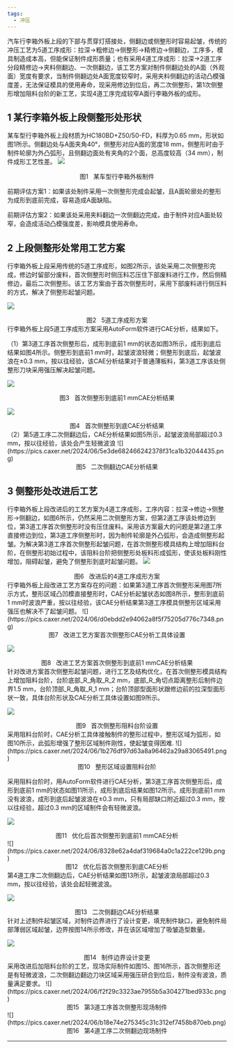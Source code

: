 ```yaml
---
tags:
  - 冲压
---
```

汽车行李箱外板上段的下部与贯穿灯搭接处，侧翻边或侧整形时容易起皱，传统的冲压工艺为5道工序成形：拉深→粗修边→侧整形→精修边→侧翻边，工序多，模具制造成本高，但能保证制件成形质量；也有采用4道工序成形：拉深→2道工序分段精修边→夹料侧翻边、一次侧翻边，该工艺方案对制件侧翻边处的A面（外观面）宽度有要求，当制件侧翻边处A面宽度较窄时，采用夹料侧翻边的活动凸模强度差，无法保证模具的使用寿命，现采用修边到位后，再二次侧整形，第1次侧整形增加阻料台阶的新工艺，实现4道工序完成较窄A面行李箱外板的成形。

## 1 某行李箱外板上段侧整形处形状
某车型行李箱外板上段材质为HC180BD+Z50/50-FD，料厚为0.65 mm，形状如图1所示。侧翻边处与A面夹角40°，侧整形对应A面的宽度18 mm，侧整形时由于制件轮廓为外凸弧形，且侧翻边面处有夹角的2个面，总高度较高（34 mm），制件成形工艺性差。
![](https://pics.caxer.net/2024/06/e5cba896cc699ff3859e2c979b302d04.png)
<center>图1   某车型行李箱外板制件</center>

前期评估方案1：如果该处制件采用一次侧整形完成会起皱，且A面轮廓处的整形为成形到底前完成，容易造成A面缺陷。

前期评估方案2：如果该处采用夹料翻边一次侧翻边完成，由于制件对应A面处较窄，会造成活动凸模强度差，影响模具使用寿命。

## 2 上段侧整形处常用工艺方案
行李箱外板上段采用传统的5道工序成形，如图2所示，该处采用二次侧整形完成，修边时留部分废料，首次侧整形时侧压料芯压住下部废料进行工作，然后侧精修边，最后二次侧整形。该工艺方案由于首次侧整形时，采用下部废料进行侧压料的方式，解决了侧整形起皱问题。

![](https://pics.caxer.net/2024/06/a46f5bac8ccf45830506bd4799848a4c.png)
<center>图2   5道工序成形方案</center>
行李箱外板上段5道工序成形方案采用AutoForm软件进行CAE分析，结果如下。

（1）第3道工序首次侧整形后，成形到底前1 mm的状态如图3所示，成形到底后结果如图4所示。侧整形到底前1 mm时，起皱波浪轻微；侧整形到底后，起皱波浪在±0.3 mm，按以往经验，该CAE分析结果对于普通薄板料，第3道工序该处侧整形刀块采用强压解决起皱问题。

![](https://pics.caxer.net/2024/06/5b056468aa7dd47bc21948482b8a1e67.png)
<center>图3   首次侧整形到底前1 mmCAE分析结果</center>

![](https://pics.caxer.net/2024/06/eebcb1536bf985170568cb07a6fe7279.png)
<center>图4   首次侧整形到底CAE分析结果</center>
（2）第5道工序二次侧翻边后，CAE分析结果如图5所示，起皱波浪局部超过0.3 mm，按以往经验，该处会产生轻微波浪
![](https://pics.caxer.net/2024/06/5e3de682466242378f31ca1b32044435.png)
<center>图5   二次侧翻边CAE分析结果</center>


## 3 侧整形处改进后工艺
行李箱外板上段改进后的工艺方案为4道工序成形，工序内容：拉深→修边→侧整形→侧翻边，如图6所示，仍然采用二次侧整形方案，但第2道工序该处修边到位，第3道工序首次侧整形时没有压住废料。采用该方案最大的问题是第2道工序直接修边到位，第3道工序侧整形时，因为制件轮廓是外凸弧形，会造成侧整形起皱。为解决第3道工序首次侧整形起皱问题，在首次侧整形模具结构上增加阻料台阶，在侧整形初始过程中，该阻料台阶把侧整形处板料形成弧形，使该处板料刚性增加，阻碍起皱，避免了侧整形到底时起皱问题。
![](https://pics.caxer.net/2024/06/42c9ed7a0c8696da927c8f05fb7f6b95.png)
<center>图6   改进后的4道工序成形方案</center>
行李箱外板上段改进工艺方案存在的问题：如果第3道工序首次侧整形采用图7所示方式，整形区域凸凹模直接整形时，CAE分析起皱状态如图8所示，整形到底前1 mm时波浪严重，按以往经验，该CAE分析结果第3道工序模具侧整形区域采用强压也解决不了起皱问题。
![](https://pics.caxer.net/2024/06/d0ebdd2e94062a8f5f75205d776c7348.png)
<center>图7   改进工艺方案首次侧整形CAE分析工具体设置</center>

![](https://pics.caxer.net/2024/06/5485dae5a6cc3f029fd10c12f3beb018.png)
<center>图8   改进工艺方案首次侧整形到底前1 mmCAE分析结果</center>
针对改进方案首次侧整形起皱问题，进行工艺及结构优化，在首次侧整形模具结构上增加阻料台阶，台阶底部_R_角取_R_2 mm，底部_R_角切点距离整形后制件边界1.5 mm，台阶顶部_R_角取_R_1 mm；台阶顶部型面形状跟修边前的拉深型面形状一致，具体台阶形状及CAE分析工具体设置如图9所示。

![](https://pics.caxer.net/2024/06/ee95468759e2bab90647914972242c43.png)
<center>图9   首次侧整形阻料台阶设置</center>
采用阻料台阶时，CAE分析工具体接触制件的整形过程中，整形区域为弧形，如图10所示，此弧形增强了整形区域制件刚性，使起皱变得困难.
![](https://pics.caxer.net/2024/06/1b276df97d63a8a96462a29a83065491.png)
<center>图10   整形区域设置阻料台阶</center>

采用阻料台阶时，用AutoForm软件进行CAE分析，第3道工序首次侧整形后，成形到底前1 mm的状态如图11所示，成形到底后结果如图12所示。成形到底前1 mm没有波浪，成形到底后起皱波浪在±0.3 mm，只有局部缺口附近超过0.3 mm，按以往经验，超过0.3 mm的区域制件会有轻微波浪。

![](https://pics.caxer.net/2024/06/18b67f99a99ede9a115a50b19d211788.png)
<center>图11   优化后首次侧整形到底前1 mmCAE分析</center>
![](https://pics.caxer.net/2024/06/8328e62a4daf319684a0c1a222ce129b.png)
<center>图12   优化后首次侧整形到底CAE分析</center>
第4道工序二次侧翻边后，CAE分析结果如图13所示，起皱波浪局部超过0.3 mm，按以往经验，该处会起轻微波浪。

![](https://pics.caxer.net/2024/06/6955309669153beb75d63f0dc1376bd5.png)
<center>图13   二次侧翻边CAE分析结果</center>
针对上述制件起皱区域，对制件边界进行了设计变更，填充制件缺口，避免制件局部薄弱区域起皱，边界按图14所示修改，并在该区域增加了吸皱造型数量。

![](https://pics.caxer.net/2024/06/02f3c980adf06576725ab0e8c8f6205c.png)
<center>图14   制件边界设计变更</center>
采用改进后加阻料台阶的工艺，现场实际制件如图15、图16所示，首次侧整形还是有轻微波浪，二次侧翻边翻边刀块区域采用强压研合到位后，制件没有波浪，质量满足要求。
![](https://pics.caxer.net/2024/06/f2f29c3323ae7955b5a304271bed933c.png)
<center>图15   第3道工序首次侧整形现场制件</center>
![](https://pics.caxer.net/2024/06/b18e74e275345c31c312ef7458b870eb.png)
<center>图16   第4道工序二次侧翻边现场制件</center>




---

<script src="https://giscus.app/client.js"
        data-repo="gchongo/gchongo.github.io"
        data-repo-id="R_kgDOL1P4-w"
        data-category="General"
        data-category-id="DIC_kwDOL1P4-84Cf98Z"
        data-mapping="pathname"
        data-strict="0"
        data-reactions-enabled="1"
        data-emit-metadata="0"
        data-input-position="bottom"
        data-theme="preferred_color_scheme"
        data-lang="zh-CN"
        crossorigin="anonymous"
        async>
</script>





























